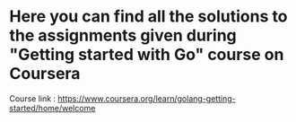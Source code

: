 # Here you can find all the solutions to the assignments given during "Getting started with Go" course on Coursera
Course link : https://www.coursera.org/learn/golang-getting-started/home/welcome
